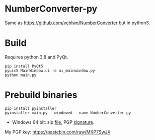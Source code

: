# NumberConverter-py

Same as https://github.com/vehlwn/NumberConverter but in python3.

# Build

Requires python 3.8 and PyQt.

```
pip install PyQt5
pyuic5 MainWindow.ui -o ui_mainwindow.py
python main.py
```

# Prebuild binaries

```
pip install pyinstaller
pyinstaller main.py --windowed --name NumberConverter-py
```
- Windows 64 bit: zip [file](https://drive.google.com/uc?id=1Add78w6qPlThGKU6-eVCx5H0VDIlMSbT), PGP [signature](https://drive.google.com/uc?id=1y-X4DKrj8cuk8E3sQX3OV2KDrjwxacnY).

My PGP key: https://pastebin.com/raw/MKP7SwJX
